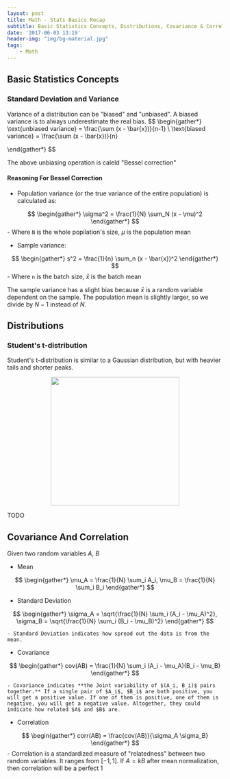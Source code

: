```yaml
---
layout: post
title: Math - Stats Basics Recap
subtitle: Basic Statistics Concepts, Distributions, Covariance & Correlation
date: '2017-06-03 13:19'
header-img: "img/bg-material.jpg"
tags:
    - Math
---
```


## Basic Statistics Concepts

### Standard Deviation and Variance

Variance of a distribution can be "biased" and "unbiased". A biased variance is to always underestimate the real bias.
$$
\begin{gather*}
\text{unbiased variance} = \frac{\sum (x - \bar{x})}{n-1}
\\
\text{biased variance} = \frac{\sum (x - \bar{x})}{n}

\end{gather*}
$$

The above unbiasing operation is caleld "Bessel correction"

#### Reasoning For Bessel Correction

- Population variance (or the true variance of the entire population) is calculated as:

$$
\begin{gather*}
\sigma^2 = \frac{1}{N} \sum_N (x - \mu)^2
\end{gather*}
$$
    - Where `N` is the whole popilation's size, $\mu$ is the population mean

- Sample variance:

$$
\begin{gather*}
s^2 = \frac{1}{n} \sum_n (x - \bar{x})^2
\end{gather*}
$$
    - Where `n` is the batch size, $\bar{x}$ is the batch mean

The sample variance has a slight bias because $\bar{x}$ is a random variable dependent on the sample. The population mean is slightly larger, so we divide by $N-1$ instead of $N$.

## Distributions

### Student's t-distribution

Student's t-distribution is similar to a Gaussian distribution, but with heavier tails and shorter peaks.

<div style="text-align: center;">
<p align="center">
    <figure>
        <img src="https://github.com/user-attachments/assets/e1b05729-6a45-4f89-bb39-3ecf4b3cb047" height="300" alt=""/>
    </figure>
</p>
</div>

TODO

## Covariance And Correlation

Given two random variables $A$, $B$

- Mean

$$
\begin{gather*}
\mu_A = \frac{1}{N} \sum_i A_i, \mu_B = \frac{1}{N} \sum_i B_i
\end{gather*}
$$

- Standard Deviation

$$
\begin{gather*}
\sigma_A = \sqrt{\frac{1}{N} \sum_i (A_i - \mu_A)^2},
\sigma_B = \sqrt{\frac{1}{N} \sum_i (B_i - \mu_B)^2}
\end{gather*}
$$

    - Standard Deviation indicates how spread out the data is from the mean. 

- Covariance

$$
\begin{gather*}
cov(AB) = \frac{1}{N} \sum_i (A_i - \mu_A)(B_i - \mu_B)
\end{gather*}
$$

    - Covariance indicates **the Joint variability of $(A_i, B_i)$ pairs together.** If a single pair of $A_i$, $B_i$ are both positive, you will get a positive value. If one of them is positive, one of them is negative, you will get a negative value. Altogether, they could indicate how related $A$ and $B$ are. 

- Correlation

$$
\begin{gather*}
corr(AB) = \frac{cov(AB)}{\sigma_A \sigma_B}
\end{gather*}
$$
    - Correlation is a standardized measure of "relatedness" between two random variables. It ranges from $[-1, 1]$. If $A=kB$ after mean normalization, then correlation will be a perfect 1
